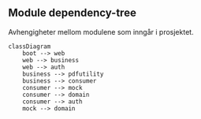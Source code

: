 ## Module dependency-tree
Avhengigheter mellom modulene som inngår i prosjektet.

```mermaid
classDiagram
    boot --> web
    web --> business
    web --> auth
    business --> pdfutility
    business --> consumer
    consumer --> mock
    consumer --> domain
    consumer --> auth
    mock --> domain
```